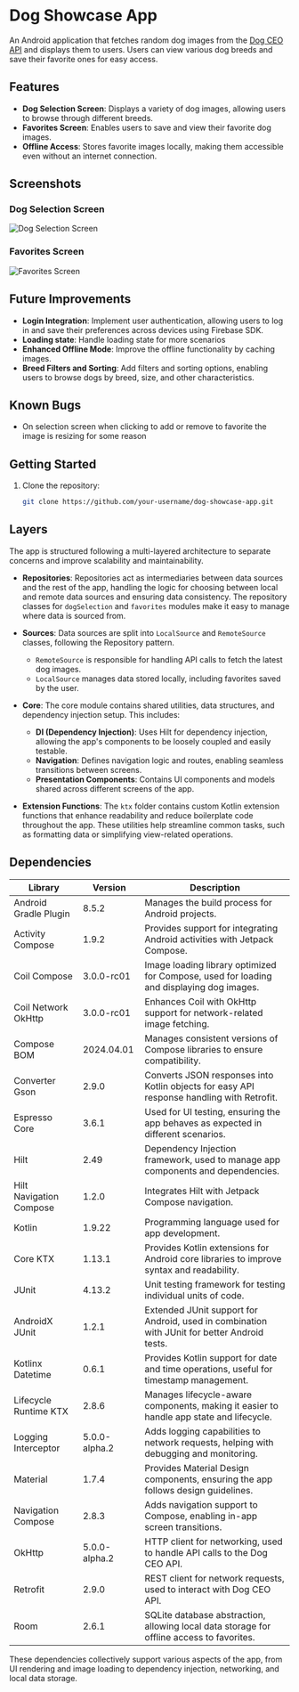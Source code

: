 # Dog Showcase App

An Android application that fetches random dog images from the [Dog CEO API](https://dog.ceo/dog-api/) and displays them to users. Users can view various dog breeds and save their favorite ones for easy access.

## Features

- **Dog Selection Screen**: Displays a variety of dog images, allowing users to browse through different breeds.
- **Favorites Screen**: Enables users to save and view their favorite dog images.
- **Offline Access**: Stores favorite images locally, making them accessible even without an internet connection.

## Screenshots

### Dog Selection Screen
![Dog Selection Screen](selection_scr.png)

### Favorites Screen
![Favorites Screen](favorites_scr.png)

## Future Improvements

- **Login Integration**: Implement user authentication, allowing users to log in and save their preferences across devices using Firebase SDK.
- **Loading state**: Handle loading state for more scenarios
- **Enhanced Offline Mode**: Improve the offline functionality by caching images.
- **Breed Filters and Sorting**: Add filters and sorting options, enabling users to browse dogs by breed, size, and other characteristics.

## Known Bugs

- On selection screen when clicking to add or remove to favorite the image is resizing for some reason

## Getting Started

1. Clone the repository:
   ```bash
   git clone https://github.com/your-username/dog-showcase-app.git

## Layers

The app is structured following a multi-layered architecture to separate concerns and improve scalability and maintainability.

- **Repositories**: Repositories act as intermediaries between data sources and the rest of the app, handling the logic for choosing between local and remote data sources and ensuring data consistency. The repository classes for `dogSelection` and `favorites` modules make it easy to manage where data is sourced from.

- **Sources**: Data sources are split into `LocalSource` and `RemoteSource` classes, following the Repository pattern.
    - `RemoteSource` is responsible for handling API calls to fetch the latest dog images.
    - `LocalSource` manages data stored locally, including favorites saved by the user.

- **Core**: The core module contains shared utilities, data structures, and dependency injection setup. This includes:
    - **DI (Dependency Injection)**: Uses Hilt for dependency injection, allowing the app's components to be loosely coupled and easily testable.
    - **Navigation**: Defines navigation logic and routes, enabling seamless transitions between screens.
    - **Presentation Components**: Contains UI components and models shared across different screens of the app.

- **Extension Functions**: The `ktx` folder contains custom Kotlin extension functions that enhance readability and reduce boilerplate code throughout the app. These utilities help streamline common tasks, such as formatting data or simplifying view-related operations.

## Dependencies

| Library                 | Version       | Description                                                                                  |
|-------------------------|---------------|----------------------------------------------------------------------------------------------|
| Android Gradle Plugin   | 8.5.2         | Manages the build process for Android projects.                                              |
| Activity Compose        | 1.9.2         | Provides support for integrating Android activities with Jetpack Compose.                    |
| Coil Compose            | 3.0.0-rc01    | Image loading library optimized for Compose, used for loading and displaying dog images.     |
| Coil Network OkHttp     | 3.0.0-rc01    | Enhances Coil with OkHttp support for network-related image fetching.                        |
| Compose BOM             | 2024.04.01    | Manages consistent versions of Compose libraries to ensure compatibility.                    |
| Converter Gson          | 2.9.0         | Converts JSON responses into Kotlin objects for easy API response handling with Retrofit.    |
| Espresso Core           | 3.6.1         | Used for UI testing, ensuring the app behaves as expected in different scenarios.            |
| Hilt                    | 2.49          | Dependency Injection framework, used to manage app components and dependencies.              |
| Hilt Navigation Compose | 1.2.0         | Integrates Hilt with Jetpack Compose navigation.                                             |
| Kotlin                  | 1.9.22        | Programming language used for app development.                                               |
| Core KTX                | 1.13.1        | Provides Kotlin extensions for Android core libraries to improve syntax and readability.     |
| JUnit                   | 4.13.2        | Unit testing framework for testing individual units of code.                                 |
| AndroidX JUnit          | 1.2.1         | Extended JUnit support for Android, used in combination with JUnit for better Android tests. |
| Kotlinx Datetime        | 0.6.1         | Provides Kotlin support for date and time operations, useful for timestamp management.       |
| Lifecycle Runtime KTX   | 2.8.6         | Manages lifecycle-aware components, making it easier to handle app state and lifecycle.      |
| Logging Interceptor     | 5.0.0-alpha.2 | Adds logging capabilities to network requests, helping with debugging and monitoring.        |
| Material                | 1.7.4         | Provides Material Design components, ensuring the app follows design guidelines.             |
| Navigation Compose      | 2.8.3         | Adds navigation support to Compose, enabling in-app screen transitions.                      |
| OkHttp                  | 5.0.0-alpha.2 | HTTP client for networking, used to handle API calls to the Dog CEO API.                     |
| Retrofit                | 2.9.0         | REST client for network requests, used to interact with Dog CEO API.                         |
| Room                    | 2.6.1         | SQLite database abstraction, allowing local data storage for offline access to favorites.    |

These dependencies collectively support various aspects of the app, from UI rendering and image loading to dependency injection, networking, and local data storage.

